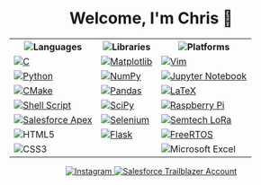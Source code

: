<h1 align="center" dir="auto"> Welcome, I'm Chris 👋 </h1>

<!-- div align="center" dir="auto">
  <img src="https://github-readme-stats.vercel.app/api?username=cschorn01&show_icons=true" alt="Repository Stats">
</div -->

<div align="center" dir="auto">
  <table>
    <tr>
      <th><img alt="Languages" src="https://img.shields.io/badge/Languages-FFFFFF?style=for-the-badge"></th>
      <th><img alt="Libraries" src="https://img.shields.io/badge/Libraries-FFFFFF?style=for-the-badge"></th>
      <th><img alt="Platforms" src="https://img.shields.io/badge/Platforms-FFFFFF?style=for-the-badge"></th>
    </tr>
    <tr>
      <td> <a href="https://ptgmedia.pearsoncmg.com/images/9780321776419/samplepages/9780321776419.pdf"> <img alt="C" src="https://img.shields.io/badge/c-%2300599C.svg?style=for-the-badge&logo=c&logoColor=white"> </a> </td>
      <td> <a href="https://matplotlib.org/"> <img alt="Matplotlib" src="https://img.shields.io/badge/Matplotlib-%23ffffff.svg?style=for-the-badge&logo=Matplotlib&logoColor=black"> </a> </td>
      <td> <a href="https://www.vim.org/"> <img alt="Vim" src="https://img.shields.io/badge/VIM-%2311AB00.svg?style=for-the-badge&logo=vim&logoColor=white"> </a> </td>
    </tr>
    <tr>
      <td><a href="https://www.python.org/"> <img alt="Python" src="https://img.shields.io/badge/python-3670A0?style=for-the-badge&logo=python&logoColor=ffdd54"> </a> </td>
      <td> <a href="https://numpy.org/"> <img alt="NumPy" src="https://img.shields.io/badge/numpy-%23013243.svg?style=for-the-badge&logo=numpy&logoColor=white"> </a> </td>
      <td> <a href="https://jupyter.org/"> <img alt="Jupyter Notebook" src="https://img.shields.io/badge/jupyter-%23FA0F00.svg?style=for-the-badge&logo=jupyter&logoColor=white"> </a> </td>
    </tr>
    <tr>
      <td> <a href="https://cmake.org/"> <img alt="CMake" src="https://img.shields.io/badge/CMake-%23008FBA.svg?style=for-the-badge&logo=cmake&logoColor=white"> </a> </td>
      <td> <a href="https://pandas.pydata.org/"> <img alt="Pandas" src="https://img.shields.io/badge/pandas-%23150458.svg?style=for-the-badge&logo=pandas&logoColor=white"> </a> </td>
      <td> <a href="https://www.latex-project.org/"> <img alt="LaTeX" src="https://img.shields.io/badge/latex-%23008080.svg?style=for-the-badge&logo=latex&logoColor=white"> </a> </td>
    </tr>
    <tr>
      <td> <a href="https://www.gnu.org/software/bash/manual/bash.html"> <img alt="Shell Script" src="https://img.shields.io/badge/shell_script-%23121011.svg?style=for-the-badge&logo=gnu-bash&logoColor=white"> </a> </td> <!-- WRITE ARTICLE ABOUT SHELL SCRIPTING -->
      <td> <a href="https://scipy.org/"> <img alt="SciPy" src="https://img.shields.io/badge/SciPy-%230C55A5.svg?style=for-the-badge&logo=scipy&logoColor=%white"> </a> </td>
      <td> <a href="https://www.raspberrypi.com/"> <img alt="Raspberry Pi" src="https://img.shields.io/badge/-RaspberryPi-C51A4A?style=for-the-badge&logo=Raspberry-Pi"> </a> </td>
    </tr>
    <tr>
      <td> <a href="https://www.salesforce.com/trailblazer/cschorn"> <img alt="Salesforce Apex" src="https://img.shields.io/badge/Salesforce_Apex-1AA3DD?style=for-the-badge"> </a> </td>
      <td> <a href="https://www.selenium.dev/"> <img alt="Selenium" src="https://img.shields.io/badge/-selenium-%43B02A?style=for-the-badge&logo=selenium&logoColor=white"> </a> </td>
      <td> <a href="https://www.semtech.com/products/wireless-rf/lora-connect/sx1280"> <img alt="Semtech LoRa" src="https://img.shields.io/badge/LoRa-1CAEED?style=for-the-badge"> </a> </td>
    </tr>
    <tr>
      <td><img alt="HTML5" src="https://img.shields.io/badge/html5-%23E34F26.svg?style=for-the-badge&logo=html5&logoColor=white"></td>
      <td> <a href="https://flask.palletsprojects.com/en/3.0.x/"> <img alt="Flask" src="https://img.shields.io/badge/flask-%23000.svg?style=for-the-badge&logo=flask&logoColor=white"> </a> </td>
      <td> <a href="https://www.freertos.org/"> <img alt="FreeRTOS" src="https://img.shields.io/badge/FreeRTOS-5CBA5B?style=for-the-badge"> </a> </td>
    </tr>
      <td><img alt="CSS3" src="https://img.shields.io/badge/css3-%231572B6.svg?style=for-the-badge&logo=css3&logoColor=white"></td>
      <td></td>
      <td><img alt="Microsoft Excel" src="https://img.shields.io/badge/Microsoft_Excel-217346?style=for-the-badge&logo=microsoft-excel&logoColor=white"></td>
    </tr>
  </table>
<div>


<div align="center" dir="auto">
  <a href="https://www.instagram.com/chris_schorn/">
    <img alt="Instagram" src="https://img.shields.io/badge/Instagram-%23E4405F.svg?style=for-the-badge&logo=Instagram&logoColor=white">
  </a>
  <a href="https://www.salesforce.com/trailblazer/cschorn"> 
    <img alt="Salesforce Trailblazer Account" src="https://img.shields.io/badge/Salesforce_Trailblazer-1AA3DD?style=for-the-badge">
  </a>
</div>

<!-- div align="center" dir="auto"> <https://github.com/DenverCoder1/github-readme-streak-stats>
  <a href="https://git.io/streak-stats">
    <img alt="GitHub Streak" src="https://streak-stats.demolab.com/?user=cschorn01&theme=dark">
</div -->

<!-- div align="center" dir="auto">
  <img src="https://github-readme-stats.vercel.app/api/top-langs/?username=cschorn01&theme=blue-green" alt="Your Repository's Stats">
</div -->

<!--
**cschorn01/cschorn01** is a ✨ _special_ ✨ repository because its `README.md` (this file) appears on your GitHub profile.

[![Top Langs](https://github-readme-stats.vercel.app/api/top-langs/?username=cschorn01&layout=compact&theme=dark)](https://github.com/cschorn01)

![Hits](https://hitcounter.pythonanywhere.com/count/tag.svg?url=cschorn01)

![Profile View Counter](https://komarev.com/ghpvc/?username=cschorn01)

Here are some ideas to get you started:

- 🔭 I’m currently working on ...
- 🌱 I’m currently learning ...
- 👯 I’m looking to collaborate on ...
- 🤔 I’m looking for help with ...
- 💬 Ask me about ...
- 📫 How to reach me: ...
- 😄 Pronouns: ...
- ⚡ Fun fact: ...
-->
